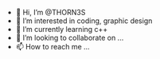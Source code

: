 - 👋 Hi, I’m @THORN3S
- 👀 I’m interested in coding, graphic design
- 🌱 I’m currently learning c++
- 💞️ I’m looking to collaborate on ...
- 📫 How to reach me ...

<!---
THORN3S/THORN3S is a ✨ special ✨ repository because its `README.md` (this file) appears on your GitHub profile.
You can click the Preview link to take a look at your changes.
--->
